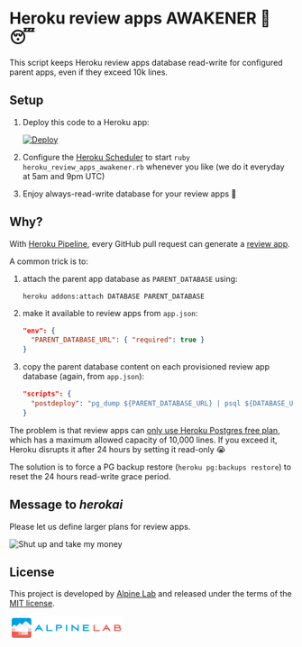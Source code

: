 # Heroku review apps AWAKENER 📢 😴

This script keeps Heroku review apps database read-write for configured parent apps, even if they exceed 10k lines.

## Setup

1. Deploy this code to a Heroku app:

    [![Deploy](https://www.herokucdn.com/deploy/button.png)](https://heroku.com/deploy?template=https://github.com/alpinelab/heroku-review-apps-awakener)

2. Configure the [Heroku Scheduler](https://devcenter.heroku.com/articles/scheduler) to start `ruby heroku_review_apps_awakener.rb` whenever you like (we do it everyday at 5am and 9pm UTC)

3. Enjoy always-read-write database for your review apps :tada:

## Why?

With [Heroku Pipeline](https://devcenter.heroku.com/articles/pipelines), every GitHub pull request can generate a [review app](https://devcenter.heroku.com/articles/github-integration-review-apps).

A common trick is to:

1. attach the parent app database as `PARENT_DATABASE` using:

    ```shell
    heroku addons:attach DATABASE PARENT_DATABASE
    ```

2. make it available to review apps from `app.json`:

    ```json
    "env": {
      "PARENT_DATABASE_URL": { "required": true }
    }
    ```

3. copy the parent database content on each provisioned review app database (again, from `app.json`):

    ```json
    "scripts": {
      "postdeploy": "pg_dump ${PARENT_DATABASE_URL} | psql ${DATABASE_URL}"
    }
    ```

The problem is that review apps can [only use Heroku Postgres free plan](https://devcenter.heroku.com/changelog-items/1113), which has a maximum allowed capacity of 10,000 lines. If you exceed it, Heroku disrupts it after 24 hours by setting it read-only :sob:

The solution is to force a PG backup restore (`heroku pg:backups restore`) to reset the 24 hours read-write grace period.

## Message to _herokai_

Please let us define larger plans for review apps.

![Shut up and take my money](https://media.giphy.com/media/3oKIPa2TdahY8LAAxy/giphy.gif)

## License

This project is developed by [Alpine Lab](https://www.alpine-lab.com) and released under the terms of the [MIT license](LICENSE.md).

<a href="https://www.alpine-lab.com"><img src=".github/alpinelab-logo.png" width="40%" /></a>
